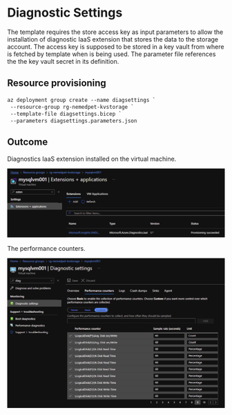 # Diagnostic Settings

The template requires the store access key as input parameters to allow the installation of diagnostic IaaS extension that stores the data to the storage account. The access key is supposed to be stored in a key vault from where is fetched by template when is being used. The parameter file references the the key vault secret in its definition.

## Resource provisioning

```shell
az deployment group create --name diagsettings `
 --resource-group rg-nemedpet-kvstorage `
 --template-file diagsettings.bicep `
 --parameters diagsettings.parameters.json
```

## Outcome

Diagnostics IaaS extension installed on the virtual machine.

<img src="pictures/diag_extension.PNG" width="600">

The performance counters.

<img src="pictures/diag_settings_metrics.PNG" width="600">